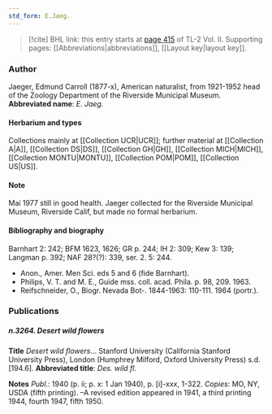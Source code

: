 ```yaml
---
std_form: E.Jaeg.
---
```


> [!cite] BHL link: this entry starts at [page 415](https://www.biodiversitylibrary.org/page/33068657) of TL-2 Vol. II.
> Supporting pages: [[Abbreviations|abbreviations]], [[Layout key|layout key]].

### Author

Jaeger, Edmund Carroll (1877-x), American naturalist, from 1921-1952 head of the Zoology Department of the Riverside Municipal Museum. 
**Abbreviated name**: *E. Jaeg.*

#### Herbarium and types

Collections mainly at [[Collection UCR|UCR]]; further material at [[Collection A|A]], [[Collection DS|DS]], [[Collection GH|GH]], [[Collection MICH|MICH]], [[Collection MONTU|MONTU]], [[Collection POM|POM]], [[Collection US|US]].

#### Note

Mai 1977 still in good health. Jaeger collected for the Riverside Municipal Museum, Riverside Calif, but made no formal herbarium.

#### Bibliography and biography

Barnhart 2: 242; BFM 1623, 1626; GR p. 244; IH 2: 309; Kew 3: 139; Langman p. 392; NAF 28?(?): 339, ser. 2. 5: 244.
- Anon., Amer. Men Sci. eds 5 and 6 (fide Barnhart).
- Philips, V. T. and M. E., Guide mss. coll. acad. Phila. p. 98, 209. 1963.
- Reifschneider, O., Biogr. Nevada Bot-. 1844-1963: 110-111. 1964 (portr.).

### Publications

##### n.3264. Desert wild flowers

**Title**
*Desert wild flowers*... Stanford University (California Stanford University Press), London (Humphrey Milford, Oxford University Press) s.d. \[194.6\].
**Abbreviated title**: *Des. wild fl.*

**Notes**
*Publ*.: 1940 (p. ii; p. x: 1 Jan 1940), p. \[i\]-xxx, 1-322. *Copies*: MO, NY, USDA (fifth printing). –A revised edition appeared in 1941, a third printing 1944, fourth 1947, fifth 1950.

